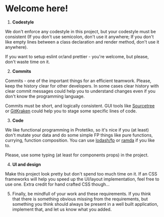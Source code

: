 # Welcome here!

1. **Codestyle**

We don't enforce any codestyle in this project,
but your codestyle must be consistent
(If you don't use semicolon, don't use it anywhere; If you don't like empty lines between a class declaration and render method, don't use it anywhere).

If you want to setup eslint or/and prettier - you're welcome, but please, don't waste time on it.

2. **Commits**

Commits - one of the important things for an efficient teamwork.
Please, keep the history clear for other developers.
In some cases clear history with clear commit messages could help you to understand changes even if you don't know the programming language.

Commits must be short, and logically consistent.
GUI tools like [Sourcetree](https://www.sourcetreeapp.com/) or [GitKraken](https://www.gitkraken.com/) could help you to stage some specific lines of code.

3. **Code**

We like functional programming in Protetiko, so
it's nice if you (at least) don't mutate your data and do some simple FP things like pure functions, currying, function composition. You can use [lodash/fp](https://github.com/lodash/lodash/wiki/FP-Guide) or [ramda](https://github.com/ramda/ramda) if you like to.

Please, use some typing (at least for components props) in the project.

4. **UI and design**

Make this project look pretty but don't spend too much time on it. If an CSS frameworks will help you speed up the UI/layout implementation, feel free to use one. Extra credit for hand crafted CSS though...

5. Finally, be mindfull of your work and these requirements. If you think that there is something obvious missing from the requirements, but something you think should always be present in a well built application, implement that, and let us know what you added.

